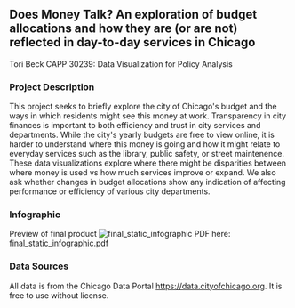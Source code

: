 ## Does Money Talk? An exploration of budget allocations and how they are (or are not) reflected in day-to-day services in Chicago
Tori Beck
CAPP 30239: Data Visualization for Policy Analysis

### Project Description
This project seeks to briefly explore the city of Chicago's budget and the ways in which residents might see this money at work.
Transparency in city finances is important to both efficiency and trust in city services and departments.  While the city's yearly budgets are
free to view online, it is harder to understand where this money is going and how it might relate to everyday services such as the library, public
safety, or street maintenence.  These data visualizations explore where there might be disparities between where money is used vs how much services improve or expand.  We also ask whether changes in budget allocations show any indication of affecting performance or efficiency of various city departments.

### Infographic
Preview of final product
![final_static_infographic](https://github.com/user-attachments/assets/2500cfa1-c06f-4641-9f99-cd86630d5b0f)
PDF here: [final_static_infographic.pdf](https://github.com/user-attachments/files/17671662/final_static_infographic.pdf)

### Data Sources
All data is from the Chicago Data Portal https://data.cityofchicago.org.
It is free to use without license.
